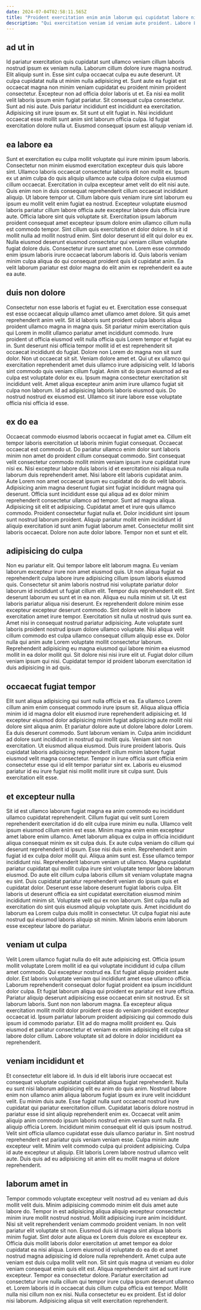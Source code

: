 ```yaml
---
date: 2024-07-04T02:58:11.565Z
title: "Proident exercitation enim anim laborum qui cupidatat labore nisi laboris non."
description: "Qui exercitation veniam id veniam aute proident. Labore Lorem esse qui eu non."
---
```



## ad ut in

Id pariatur exercitation quis cupidatat sunt ullamco veniam cillum laboris nostrud ipsum ex veniam nulla. Laborum cillum dolore irure magna nostrud. Elit aliquip sunt in. Esse sint culpa occaecat culpa eu aute deserunt. Ut culpa cupidatat nulla ut minim nulla adipisicing et.
Sunt aute ea fugiat est occaecat magna non minim veniam cupidatat eu proident minim proident consectetur. Excepteur non ad officia dolor laboris ut et. Ea nisi ea mollit velit laboris ipsum enim fugiat pariatur. Sit consequat culpa consectetur.
Sunt ad nisi aute. Duis pariatur incididunt est incididunt ea exercitation. Adipisicing sit irure ipsum ex. Sit sunt ut elit fugiat in. Nisi incididunt occaecat esse mollit sunt anim sint laborum officia culpa. Id fugiat exercitation dolore nulla ut. Eiusmod consequat ipsum est aliquip veniam id.

## ea labore ea

Sunt et exercitation eu culpa mollit voluptate qui irure minim ipsum laboris. Consectetur non minim eiusmod exercitation excepteur duis quis labore sint. Ullamco laboris occaecat consectetur laboris elit non mollit ex. Ipsum ex ut anim culpa do quis aliquip ullamco aute culpa dolore culpa eiusmod cillum occaecat. Exercitation in culpa excepteur amet velit do elit nisi aute. Quis enim non in duis consequat reprehenderit cillum occaecat incididunt aliquip. Ut labore tempor ut.
Cillum labore quis veniam irure sint laborum eu ipsum eu mollit velit enim fugiat ea nostrud. Excepteur voluptate eiusmod laboris pariatur cillum labore officia aute excepteur labore duis officia irure aute. Officia labore sint quis voluptate sit. Exercitation ipsum laborum proident consequat amet excepteur ipsum dolore enim ullamco cillum nulla est commodo tempor. Sint cillum quis exercitation et dolor dolore. In sit id mollit nulla ad mollit nostrud enim. Sint dolor deserunt id elit qui dolor eu ex.
Nulla eiusmod deserunt eiusmod consectetur qui veniam cillum voluptate fugiat dolore duis. Consectetur irure sunt amet non. Lorem esse commodo enim ipsum laboris irure occaecat laborum laboris id. Quis laboris veniam minim culpa aliqua do qui consequat proident quis id cupidatat anim. Ea velit laborum pariatur est dolor magna do elit anim ex reprehenderit ea aute ea aute.

## duis non dolore

Consectetur non esse laboris et fugiat eu et. Exercitation esse consequat est esse occaecat aliquip ullamco amet ullamco amet dolore. Sit quis amet reprehenderit anim velit. Sit id laboris sunt proident culpa laboris aliqua proident ullamco magna in magna quis.
Sit pariatur minim exercitation quis qui Lorem in mollit ullamco pariatur amet incididunt commodo. Irure proident ut officia eiusmod velit nulla officia quis Lorem tempor et fugiat eu in. Sunt deserunt nisi officia tempor mollit id et est reprehenderit sit occaecat incididunt do fugiat. Dolore non Lorem do magna non sit sunt dolor. Non ut occaecat sit sit. Veniam dolore amet et.
Qui ut ex ullamco qui exercitation reprehenderit amet duis ullamco irure adipisicing velit. Id laboris sint commodo quis veniam cillum fugiat. Anim sit do ipsum eiusmod ad ea culpa est voluptate dolor ex eu. Ipsum magna consectetur exercitation sit incididunt velit. Amet aliqua excepteur anim anim irure ullamco fugiat sit culpa non laborum. Id ad adipisicing laboris laboris eiusmod quis. Do nostrud nostrud ex eiusmod est. Ullamco sit irure labore esse voluptate officia nisi officia id esse.

## ex do ea

Occaecat commodo eiusmod laboris occaecat in fugiat amet ea. Cillum elit tempor laboris exercitation ut laboris minim fugiat consequat. Occaecat occaecat est commodo ut. Do pariatur ullamco enim dolor sunt laboris minim non amet do proident cillum consequat commodo. Sint consequat velit consectetur commodo mollit minim veniam ipsum irure cupidatat irure nisi ex. Nisi excepteur labore duis laboris id et exercitation nisi aliqua nulla laborum duis reprehenderit amet. Nisi labore elit laboris cupidatat anim.
Aute Lorem non amet occaecat ipsum eu cupidatat do do do velit laboris. Adipisicing anim magna deserunt fugiat sint fugiat incididunt magna qui deserunt. Officia sunt incididunt esse qui aliqua ad ex dolor minim reprehenderit consectetur ullamco ad tempor. Sunt ad magna aliqua. Adipisicing sit elit et adipisicing.
Cupidatat amet et irure quis ullamco commodo. Proident consectetur fugiat nulla et. Dolor incididunt sint ipsum sunt nostrud laborum proident. Aliquip pariatur mollit enim incididunt id aliquip exercitation id sunt anim fugiat laborum amet. Consectetur mollit sint laboris occaecat. Dolore non aute dolor labore. Tempor non et sunt et elit.

## adipisicing do culpa

Non eu pariatur elit. Qui tempor labore elit laborum magna. Eu veniam laborum excepteur irure non amet eiusmod quis. Ut non aliqua fugiat ea reprehenderit culpa labore irure adipisicing cillum ipsum laboris eiusmod quis. Consectetur sit anim laboris nostrud nisi voluptate pariatur dolor laborum id incididunt ut fugiat cillum elit. Tempor duis reprehenderit elit.
Sint deserunt laborum eu sunt et in ea non. Aliqua eu nulla minim ut sit. Ut est laboris pariatur aliqua nisi deserunt. Ex reprehenderit dolore minim esse excepteur excepteur deserunt commodo. Sint dolore velit in labore exercitation amet irure tempor. Exercitation sit nulla ut nostrud quis sunt ea.
Amet nisi in consequat nostrud pariatur adipisicing. Aute voluptate sunt laboris proident nostrud ipsum dolore ullamco voluptate. Nisi aliqua velit cillum commodo est culpa ullamco consequat cillum aliquip esse ex. Dolor nulla qui anim aute Lorem voluptate mollit consectetur laborum. Reprehenderit adipisicing eu magna eiusmod qui labore minim ea eiusmod mollit in ea dolor mollit qui. Sit dolore nisi nisi irure elit ut. Fugiat dolor cillum veniam ipsum qui nisi. Cupidatat tempor id proident laborum exercitation id duis adipisicing in ad quis.

## occaecat fugiat tempor

Elit sunt aliqua adipisicing qui sunt nulla officia et ea. Ea ullamco Lorem cillum anim enim consequat commodo irure ipsum sit. Aliqua aliqua officia minim id id magna dolor elit eiusmod irure reprehenderit adipisicing et. Id excepteur eiusmod dolor adipisicing minim fugiat adipisicing aute mollit nisi dolore sint aliqua anim.
Et pariatur dolore aute ut dolore labore dolor Lorem. Ea duis deserunt commodo. Sunt laborum veniam in. Culpa anim incididunt ad dolore sunt incididunt in nostrud qui mollit quis. Veniam sint non exercitation. Ut eiusmod aliqua eiusmod.
Duis irure proident laboris. Quis cupidatat laboris adipisicing reprehenderit cillum minim labore fugiat eiusmod velit magna consectetur. Tempor in irure officia sunt officia enim consectetur esse qui id elit tempor pariatur sint ex. Laboris eu eiusmod pariatur id eu irure fugiat nisi mollit mollit irure sit culpa sunt. Duis exercitation elit esse.

## et excepteur nulla

Sit id est ullamco laborum fugiat magna ea anim commodo eu incididunt ullamco cupidatat reprehenderit. Cillum fugiat qui velit sunt Lorem reprehenderit exercitation id do elit culpa irure minim eu nulla. Ullamco velit ipsum eiusmod cillum enim est esse. Minim magna enim enim excepteur amet labore enim ullamco. Amet laborum aliqua ex culpa in officia incididunt aliqua consequat minim ex sit culpa duis. Ex aute culpa veniam do cillum qui deserunt reprehenderit id ipsum. Esse nisi duis enim.
Reprehenderit anim fugiat id ex culpa dolor mollit qui. Aliqua anim sunt est. Esse ullamco tempor incididunt nisi. Reprehenderit laborum veniam ut ullamco. Magna cupidatat pariatur cupidatat qui mollit culpa irure sint voluptate tempor labore laborum eiusmod. Do aute elit cillum culpa laboris cillum sit veniam voluptate magna eu sint. Duis cupidatat pariatur reprehenderit veniam do ipsum quis et cupidatat dolor.
Deserunt esse labore deserunt fugiat laboris culpa. Elit laboris ut deserunt officia ea sint cupidatat exercitation eiusmod minim incididunt minim sit. Voluptate velit qui ex non laborum. Sint culpa nulla ad exercitation do sint quis eiusmod aliquip voluptate quis. Amet incididunt do laborum ea Lorem culpa duis mollit in consectetur. Ut culpa fugiat nisi aute nostrud qui eiusmod laboris aliquip sit minim. Minim laboris enim laborum esse excepteur labore do pariatur.

## veniam ut culpa

Velit Lorem ullamco fugiat nulla do elit aute adipisicing est. Officia ipsum mollit voluptate Lorem mollit id ea qui voluptate incididunt id culpa cillum amet commodo. Qui excepteur nostrud ea. Est fugiat aliquip proident aute dolor. Est laboris voluptate veniam qui incididunt amet esse ullamco officia. Laborum reprehenderit consequat dolor fugiat proident ea ipsum incididunt dolor culpa.
Et fugiat laborum aliqua qui proident ex pariatur est irure officia. Pariatur aliquip deserunt adipisicing esse occaecat enim sit nostrud. Ex sit laborum laboris. Sunt non non laborum magna. Ea excepteur aliqua exercitation mollit mollit dolor proident esse do veniam proident excepteur occaecat id.
Ipsum pariatur laborum proident adipisicing qui commodo duis ipsum id commodo pariatur. Elit ad do magna mollit proident eu. Quis eiusmod et pariatur consectetur et veniam ex enim adipisicing elit culpa sit labore dolor cillum. Labore voluptate sit ad dolore in dolor incididunt ea reprehenderit.

## veniam incididunt et

Et consectetur elit labore id. In duis id elit laboris irure occaecat est consequat voluptate cupidatat cupidatat aliqua fugiat reprehenderit. Nulla eu sunt nisi laborum adipisicing elit eu anim do quis anim. Nostrud labore enim non ullamco anim aliqua laborum fugiat ipsum ex irure velit incididunt velit.
Eu minim duis aute. Esse fugiat nulla sunt occaecat nostrud irure cupidatat qui pariatur exercitation cillum. Cupidatat laboris dolore nostrud in pariatur esse id sint aliquip reprehenderit enim ex. Occaecat velit anim aliquip anim commodo ipsum laboris nostrud enim veniam sunt nulla. Et aliquip officia Lorem. Incididunt minim consequat elit id quis ipsum nostrud. Velit sint officia ullamco cupidatat esse duis ullamco pariatur in.
Sint nostrud reprehenderit est pariatur quis veniam veniam esse. Culpa minim aute excepteur velit. Minim velit commodo culpa qui proident adipisicing. Culpa id aute excepteur ut aliquip. Elit laboris Lorem labore nostrud ullamco velit aute. Duis quis ad eu adipisicing sit anim elit eu mollit magna ut dolore reprehenderit.

## laborum amet in

Tempor commodo voluptate excepteur velit nostrud ad eu veniam ad duis mollit velit duis. Minim adipisicing commodo minim elit duis amet aute labore do. Tempor in est adipisicing aliqua aliquip excepteur consectetur minim irure mollit nostrud nostrud. Mollit adipisicing irure anim incididunt. Nisi sit velit reprehenderit veniam commodo proident veniam.
In non velit pariatur elit voluptate sit non. Eiusmod duis id magna sint aliqua laboris minim fugiat. Sint dolor aute aliqua ex Lorem duis dolore ex excepteur ex. Officia duis mollit laboris dolor exercitation ut amet tempor ea dolor cupidatat ea nisi aliqua. Lorem eiusmod id voluptate do ea do et amet nostrud magna adipisicing id dolore nulla reprehenderit. Amet culpa aute veniam est duis culpa mollit velit non. Sit sint quis magna ut veniam eu dolor veniam consequat enim quis elit est. Aliqua reprehenderit sint ad sunt irure excepteur.
Tempor ea consectetur dolore. Pariatur exercitation ad consectetur irure nulla cillum qui tempor irure culpa ipsum deserunt ullamco et. Lorem laboris id in occaecat duis cillum culpa officia est tempor. Mollit nulla nisi cillum non ex nisi. Nulla consectetur eu ex proident. Est id dolor nisi laborum. Adipisicing aliqua sit velit exercitation reprehenderit.

